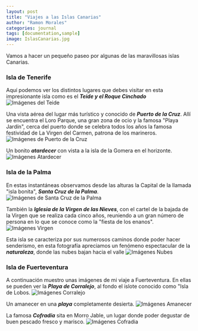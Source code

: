 ```yaml
---
layout: post
title: "Viajes a las Islas Canarias"
author: "Ramon Morales"
categories: journal
tags: [documentation,sample]
image: IslasCanarias.jpg
---
```


Vamos a hacer un pequeño paseo por algunas de las maravillosas islas Canarias.

### Isla de Tenerife
Aquí podemos ver los distintos lugares que debes visitar en esta impresionante isla como es el ___Teide y el Roque Cinchado___
![Imágenes del Teide]({{site.baseurl}}/assets/img/PadreTeide.jpg)

Una vista aérea del lugar más turístico y conocido de ___Puerto de la Cruz___. Allí se encuentra el Loro Parque, una gran zona de ocio y la famosa "Playa Jardín", cerca del puerto donde se celebra todos los años la famosa festividad de La Virgen del Carmen, patrona de los marineros.
![Imágenes de Puerto de la Cruz]({{site.baseurl}}/assets/img/PtoCruz.jpg)

Un bonito ___atardecer___ con vista a la isla de la Gomera en el horizonte.
![Imágenes Atardecer]({{site.baseurl}}/assets/img/LaGomera.jpg)

### Isla de la Palma
En estas instantáneas observamos desde las alturas la Capital de la llamada "isla bonita", ___Santa Cruz de la Palma___.
![Imágenes de Santa Cruz de la Palma]({{site.baseurl}}/assets/img/StaCPalma.JPG)

También la ___Iglesia de la Virgen de las Nieves___, con el cartel de la bajada de la Virgen que se realiza cada cinco años, reuniendo a un gran número de persona en lo que se conoce como la "fiesta de los enanos".
![Imágenes Virgen]({{site.baseurl}}/assets/img/BajadaVirgen.JPG)

Esta isla se caracteriza por sus numerosos caminos donde poder hacer senderismo, en esta fotografía apreciamos un fenómeno espectacular de la ___naturaleza___, donde las nubes bajan hacia el valle
![Imágenes Nubes]({{site.baseurl}}/assets/img/CaidaNubes.JPG)


### Isla de Fuerteventura
A continuación muestro unas imágenes de mi viaje a Fuerteventura. En ellas se pueden ver la ___Playa de Corralejo___, al fondo el islote conocido como "Isla de Lobos.
![Imágenes Corralejo]({{site.baseurl}}/assets/img/Corralejo.jpg)

Un amanecer en una ___playa___ completamente desierta.
![Imágenes Amanecer]({{site.baseurl}}/assets/img/Amanecer.jpg)

La famosa ___Cofradía___ sita en Morro Jable, un lugar donde poder degustar de buen pescado fresco y marisco.
![Imágenes Cofradia]({{site.baseurl}}/assets/img/LaCofradia.jpg)


